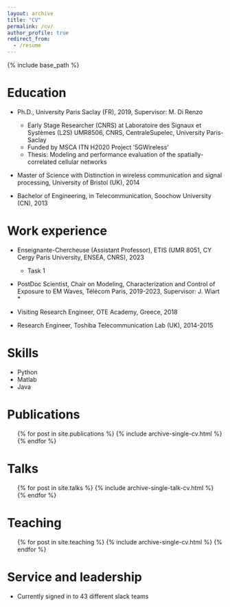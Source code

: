 ```yaml
---
layout: archive
title: "CV"
permalink: /cv/
author_profile: true
redirect_from:
  - /resume
---
```


{% include base_path %}

<h1>Education</h1>

* Ph.D., University Paris Saclay (FR), 2019, Supervisor: M. Di Renzo
  * Early Stage Researcher (CNRS) at Laboratoire des Signaux et Systèmes (L2S) UMR8506, CNRS, CentraleSupelec, University Paris-Saclay
  * Funded by MSCA ITN H2020 Project ’5GWireless’
  * Thesis: Modeling and performance evaluation of the spatially-correlated cellular networks
  <!---* Jury of oral defense: I. Fijalkow (Chair), M. Dias de Amorim (referee), P. Mary (referee), M. Coupechoux, P. Martins, L. Mroueh-->

* Master of Science with Distinction in wireless communication and signal processing, University of Bristol (UK), 2014

* Bachelor of Engineering, in Telecommunication, Soochow University (CN), 2013



Work experience
======
* Enseignante-Chercheuse (Assistant Professor), ETIS (UMR 8051, CY Cergy Paris University, ENSEA, CNRS), 2023
  * Task 1

* PostDoc Scientist, Chair on Modeling, Characterization and Control of Exposure to EM Waves, Télécom Paris, 2019-2023, Supervisor: J. Wiart
  *
* Visiting Research Engineer, OTE Academy, Greece, 2018
* Research Engineer, Toshiba Telecommunication Lab (UK), 2014-2015 


<!---Chair on Modeling, Characterization and Control of Exposure to Electromagnetic Waves Supervisor: J. Wiart
Project: SEAWave (Leader: T. Samaras, Aristotle university of thessaloniki, Greece) Topic: Monitoring of downlink exposure induced by network infrastructure
Project: Goliat (Leader: M. Guxens, ISGlobal Spain)
Topic: RF-EMF exposure patterns and levels in young people and workers
Jan.2018-May.2018 VisitingResearchEngineer,OTEAcademy,Greece Topic: Modeling cellular networks with realistic BS database
Sept. 2014 - Aug. 2015 Research Engineer, Toshiba Telecommunication Lab, Bristol, UK
Topic: Study on the border effect and antenna directivity in interference limited ad hoc
networks. Distributed power allocation in cognitive radio-->


  
Skills
======
* Python
* Matlab
* Java

Publications
======
  <ul>{% for post in site.publications %}
    {% include archive-single-cv.html %}
  {% endfor %}</ul>
  
Talks
======
  <ul>{% for post in site.talks %}
    {% include archive-single-talk-cv.html %}
  {% endfor %}</ul>
  
Teaching
======
  <ul>{% for post in site.teaching %}
    {% include archive-single-cv.html %}
  {% endfor %}</ul>
  
Service and leadership
======
* Currently signed in to 43 different slack teams
